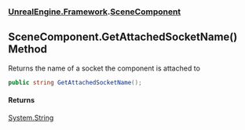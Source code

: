 ### [UnrealEngine.Framework](UnrealEngine_Framework.md 'UnrealEngine.Framework').[SceneComponent](SceneComponent.md 'UnrealEngine.Framework.SceneComponent')
## SceneComponent.GetAttachedSocketName() Method
Returns the name of a socket the component is attached to  
```csharp
public string GetAttachedSocketName();
```
#### Returns
[System.String](https://docs.microsoft.com/en-us/dotnet/api/System.String 'System.String')  
